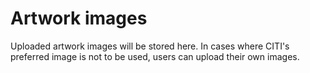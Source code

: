 # Artwork images ##############################################
Uploaded artwork images will be stored here. In cases where CITI's
preferred image is not to be used, users can upload their own images.
